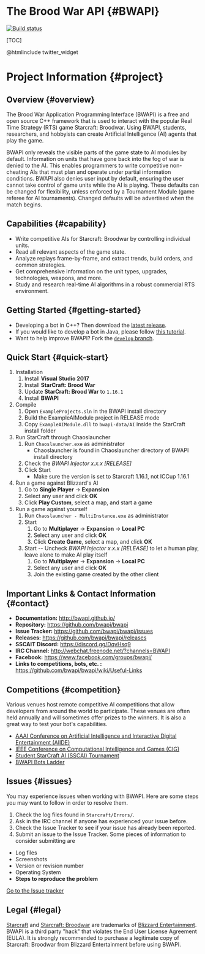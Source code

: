 # The Brood War API {#BWAPI}

[![Build status](https://ci.appveyor.com/api/projects/status/6eikd5g49co6l5ty/branch/develop?svg=true)](https://ci.appveyor.com/project/heinermann/bwapi/branch/develop)

[TOC]

@htmlinclude twitter_widget

# Project Information {#project}

## Overview {#overview}

The Brood War Application Programming Interface (BWAPI) is a free and open source C++ framework that is
used to interact with the popular Real Time Strategy (RTS) game Starcraft: Broodwar. Using BWAPI,
students, researchers, and hobbyists can create Artificial Intelligence (AI) agents that play the game.

BWAPI only reveals the visible parts of the game state to AI modules by default. Information on units
that have gone back into the fog of war is denied to the AI. This enables programmers to write competitive
non-cheating AIs that must plan and operate under partial information conditions. BWAPI also denies
user input by default, ensuring the user cannot take control of game units while the AI is playing.
These defaults can be changed for flexibility, unless enforced by a Tournament Module (game referee for
AI tournaments). Changed defaults will be advertised when the match begins.


## Capabilities {#capability}

 - Write competitive AIs for Starcraft: Broodwar by controlling individual units.
 - Read all relevant aspects of the game state.
 - Analyze replays frame-by-frame, and extract trends, build orders, and common strategies.
 - Get comprehensive information on the unit types, upgrades, technologies, weapons, and more.
 - Study and research real-time AI algorithms in a robust commercial RTS environment.

 
## Getting Started {#getting-started}
 - Developing a bot in C++? Then download the [latest release](https://github.com/bwapi/bwapi/releases).
 - If you would like to develop a bot in Java, please follow [this tutorial](http://sscaitournament.com/index.php?action=tutorial).
 - Want to help improve BWAPI? Fork the [`develop` branch](https://github.com/bwapi/bwapi/tree/develop).

## Quick Start {#quick-start}
1. Installation
   1. Install **Visual Studio 2017**
   2. Install **StarCraft: Brood War**
   3. Update **StarCraft: Brood War** to `1.16.1`
   4. Install **BWAPI**
2. Compile
   1. Open `ExampleProjects.sln` in the BWAPI install directory
   2. Build the ExampleAIModule project in RELEASE mode
   3. Copy `ExampleAIModule.dll` to `bwapi-data/AI` inside the StarCraft install folder
3. Run StarCraft through Chaoslauncher
   1. Run `Chaoslauncher.exe` as administrator
      - Chaoslauncher is found in Chaoslauncher directory of BWAPI install directory
   3. Check the *BWAPI Injector x.x.x [RELEASE]*
   4. Click Start
      - Make sure the version is set to Starcraft 1.16.1, not ICCup 1.16.1
4. Run a game against Blizzard's AI
   1. Go to **Single Player** -> **Expansion**
   2. Select any user and click **OK**
   3. Click **Play Custom**, select a map, and start a game
5. Run a game against yourself
   1. Run `Chaoslauncher - MultiInstance.exe` as administrator
   2. Start
      1. Go to **Multiplayer** -> **Expansion** -> **Local PC**
      2. Select any user and click **OK**
      3. Click **Create Game**, select a map, and click **OK**
   3. Start -- Uncheck *BWAPI Injector x.x.x [RELEASE]* to let a human play, leave alone to make AI play itself
      1. Go to **Multiplayer** -> **Expansion** -> **Local PC**
      2. Select any user and click **OK**
      3. Join the existing game created by the other client
 
## Important Links & Contact Information {#contact}
* **Documentation:**         http://bwapi.github.io/
* **Repository:**            https://github.com/bwapi/bwapi
* **Issue Tracker:**         https://github.com/bwapi/bwapi/issues
* **Releases:**              https://github.com/bwapi/bwapi/releases
* **SSCAIT Discord:**        https://discord.gg/DqvHsq9
* **IRC Channel:**           http://webchat.freenode.net/?channels=BWAPI
* **Facebook:**              https://www.facebook.com/groups/bwapi/
* **Links to competitions, bots, etc. :**    https://github.com/bwapi/bwapi/wiki/Useful-Links


## Competitions {#competition}
Various venues host remote competitive AI competitions that allow developers from around the world to participate. These venues are often held annually and will sometimes offer prizes to the winners. It is also a great way to test your bot's capabilities.
* [AAAI Conference on Artificial Intelligence and Interactive Digital Entertainment (AIIDE)](http://www.starcraftaicompetition.com)
* [IEEE Conference on Computational Intelligence and Games (CIG)](http://cilab.sejong.ac.kr/sc_competition/)
* [Student StarCraft AI (SSCAI) Tournament](http://sscaitournament.com/)
* [BWAPI Bots Ladder](http://bots-stats.krasi0.com)


## Issues {#issues}
You may experience issues when working with BWAPI. Here are some steps you may want to follow in order to resolve them.
1. Check the log files found in `Starcraft/Errors/`.
2. Ask in the IRC channel if anyone has experienced your issue before.
3. Check the Issue Tracker to see if your issue has already been reported.
4. Submit an issue to the Issue Tracker. Some pieces of information to consider submitting are
  * Log files
  * Screenshots
  * Version or revision number
  * Operating System
  * **Steps to reproduce the problem**

[Go to the Issue tracker](https://github.com/bwapi/bwapi/issues)


## Legal {#legal}
[Starcraft](http://www.blizzard.com/games/sc/) and [Starcraft: Broodwar](http://www.blizzard.com/games/sc/) are trademarks of
[Blizzard Entertainment](http://www.blizzard.com). BWAPI is a third party "hack" that violates the End User License Agreement (EULA).
It is strongly recommended to purchase a legitimate copy of Starcraft: Broodwar from Blizzard Entertainment before using BWAPI.

